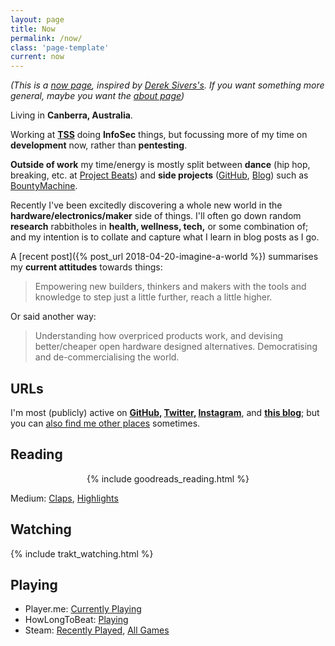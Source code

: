 ```yaml
---
layout: page
title: Now
permalink: /now/
class: 'page-template'
current: now
---
```

_(This is a [now page](https://nownownow.com/about), inspired by [Derek Sivers's](https://sivers.org/now). If you want something more general, maybe you want the [about page](/about))_

Living in **Canberra, Australia**.

Working at **[TSS](https://www.dtss.com.au)** doing **InfoSec** things, but focussing more of my time on **development** now, rather than **pentesting**.

**Outside of work** my time/energy is mostly split between **dance** (hip hop, breaking, etc. at [Project Beats](https://www.projectbeats.com.au/)) and **side projects** ([GitHub](https://github.com/0xdevalias), [Blog](/)) such as [BountyMachine](/tag/bountymachine/).

Recently I've been excitedly discovering a whole new world in the **hardware/electronics/maker** side of things. I'll often go down random **research** rabbitholes in **health, wellness, tech,** or some combination of; and my intention is to collate and capture what I learn in blog posts as I go.

A [recent post]({% post_url 2018-04-20-imagine-a-world %}) summarises my **current attitudes** towards things:

> Empowering new builders, thinkers and makers with the tools and knowledge to step just a little further, reach a little higher.

Or said another way:

> Understanding how overpriced products work, and devising better/cheaper open hardware designed alternatives. Democratising and de-commercialising the world.

## URLs

I'm most (publicly) active on **[GitHub](https://github.com/0xdevalias), [Twitter](https://twitter.com/_devalias), [Instagram](https://www.instagram.com/_devalias/)**, and **[this blog](/)**; but you can [also find me other places](/author/devalias/) sometimes.

## Reading

<center>


{% include goodreads_reading.html %}


</center>

Medium: [Claps](https://medium.com/@devalias/has-recommended), [Highlights](https://medium.com/@devalias/highlights)

## Watching

{% include trakt_watching.html %}

## Playing

* Player.me: [Currently Playing](https://player.me/devalias/games/current-playing)
* HowLongToBeat: [Playing](https://howlongtobeat.com/user.php?n=devalias&s=games&playing=1)
* Steam: [Recently Played](https://steamcommunity.com/id/devalias/games/?tab=recent), [All Games](https://steamcommunity.com/id/devalias/games/?tab=all&sort=playtime)
